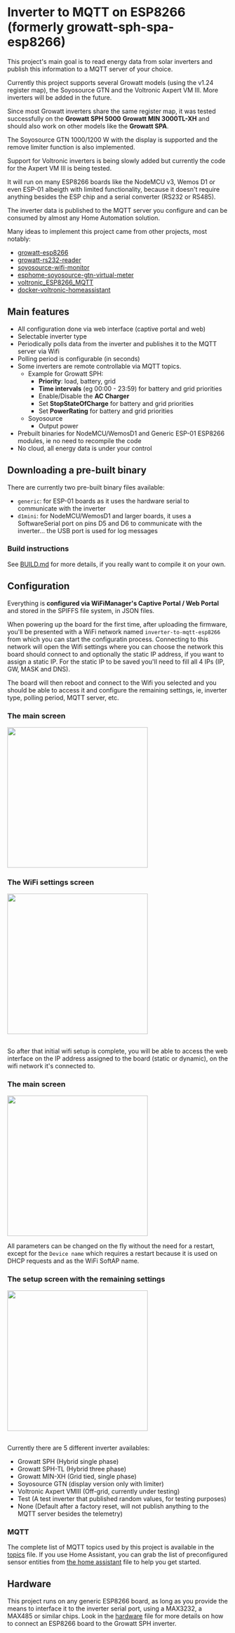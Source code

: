 # Inverter to MQTT on ESP8266 (formerly growatt-sph-spa-esp8266)

This project's main goal is to read energy data from solar inverters and publish this information to a MQTT server of your choice. 

Currently this project supports several Growatt models (using the v1.24 register map), the Soyosource GTN and the Voltronic Axpert VM III. More inverters will be added in the future.

Since most Growatt inverters share the same register map, it was tested successfully on the **Growatt SPH 5000** **Growatt MIN 3000TL-XH** and should also work on other models like the **Growatt SPA**.

The Soyosource GTN 1000/1200 W with the display is supported and the remove limiter function is also implemented.

Support for Voltronic inverters is being slowly added but currently the code for the Axpert VM III is being tested.

It will run on many ESP8266 boards like the NodeMCU v3, Wemos D1 or even ESP-01 albeigth with limited functionality, because it doesn't require anything besides the ESP chip and a serial converter (RS232 or RS485).

The inverter data is published to the MQTT server you configure and can be consumed by almost any Home Automation solution.

Many ideas to implement this project came from other projects, most notably:
- [growatt-esp8266](https://github.com/jkairys/growatt-esp8266)
- [growatt-rs232-reader](https://github.com/lemval/growatt-rs232-reader)
- [soyosource-wifi-monitor](https://github.com/Stefino76/soyosource-wifi-monitor)
- [esphome-soyosource-gtn-virtual-meter](https://github.com/syssi/esphome-soyosource-gtn-virtual-meter/blob/main/components/soyosource_display/soyosource_display.cpp)
- [voltronic_ESP8266_MQTT](https://github.com/amishv/voltronic_ESP8266_MQTT/blob/main/src/communication.cpp)
- [docker-voltronic-homeassistant](https://github.com/ned-kelly/docker-voltronic-homeassistant/blob/master/sources/inverter-cli/inverter.cpp)
  

## Main features
- All configuration done via web interface (captive portal and web)
- Selectable inverter type
- Periodically polls data from the inverter and publishes it to the MQTT server via Wifi
- Polling period is configurable (in seconds)
- Some inverters are remote controllable via MQTT topics. 
  - Example for Growatt SPH:
     - **Priority**: load, battery, grid
     - **Time intervals** (eg 00:00 - 23:59) for battery and grid priorities
     - Enable/Disable the **AC Charger**
     - Set **StopStateOfCharge** for battery and grid priorities
    - Set **PowerRating** for battery and grid priorities
  - Soyosource
    - Output power
- Prebuilt binaries for NodeMCU/WemosD1 and Generic ESP-01 ESP8266 modules, ie no need to recompile the code
- No cloud, all energy data is under your control

## Downloading a pre-built binary
There are currently two pre-built binary files available:
- `generic`: for ESP-01 boards as it uses the hardware serial to communicate with the inverter
- `d1mini`: for NodeMCU/WemosD1 and larger boards, it uses a SoftwareSerial port on pins D5 and D6 to communicate with the inverter... the USB port is used for log messages

### Build instructions
See [BUILD.md](BUILD.md) for more details, if you really want to compile it on your own.

## Configuration
Everything is **configured via WiFiManager's Captive Portal / Web Portal** and stored in the SPIFFS file system, in JSON files.

When powering up the board for the first time, after uploading the firmware, you'll be presented with a WiFi network named `inverter-to-mqtt-esp8266` from which you can start the configuratin process. Connecting to this network will open the Wifi settings where you can choose the network this board should connect to and optionally the static IP address, if you want to assign a static IP. For the static IP to be saved you'll need to fill all 4 IPs (IP, GW, MASK and DNS).

The board will then reboot and connect to the Wifi you selected and you should be able to access it and configure the remaining settings, ie, inverter type, polling period, MQTT server, etc.
### The main screen
<img src='images/ss01-main.png' width='320px'>

### The WiFi settings screen
<img src='images/ss02-wifi.png' width='320px'>

##
So after that initial wifi setup is complete, you will be able to access the web interface on the IP address assigned to the board (static or dynamic), on the wifi network it's connected to.

### The main screen
<img src='images/ss01-main.png' width='320px'>

All parameters can be changed on the fly without the need for a restart, except for the `Device name` which requires a restart because it is used on DHCP requests and as the WiFi SoftAP name.

### The setup screen with the remaining settings
<img src='images/ss03-setup.png' width='320px'>

##
Currently there are 5 different inverter availables:
* Growatt SPH (Hybrid single phase)
* Growatt SPH-TL (Hybrid three phase)
* Growatt MIN-XH (Grid tied, single phase)
* Soyosource GTN (display version only with limiter)
* Voltronic Axpert VMIII (Off-grid, currently under testing)
* Test (A test inverter that published random values, for testing purposes)
* None (Default after a factory reset, will not publish anything to the MQTT server besides the telemetry)

### MQTT
The complete list of MQTT topics used by this project is available in the [topics](TOPICS.md) file.
If you use Home Assistant, you can grab the list of preconfigured sensor entities from [the home assistant](HOMEASSISTANT.md) file to help you get started.

## Hardware
This project runs on any generic ESP8266 board, as long as you provide the means to interface it to the inverter serial port, using a MAX3232, a MAX485 or similar chips.
Look in the [hardware](HARDWARE.md) file for more details on how to connect an ESP8266 board to the Growatt SPH inverter.

